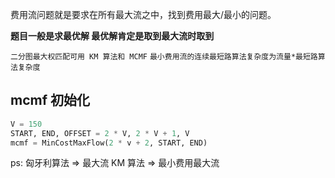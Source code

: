 费用流问题就是要求在所有最大流之中，找到费用最大/最小的问题。

**题目一般是求最优解 最优解肯定是取到最大流时取到**

`二分图最大权匹配可用 KM 算法和 MCMF`
`最小费用流的连续最短路算法复杂度为流量*最短路算法复杂度`

## mcmf 初始化

```Python
V = 150
START, END, OFFSET = 2 * V, 2 * V + 1, V
mcmf = MinCostMaxFlow(2 * v + 2, START, END)
```

ps:
匈牙利算法 => 最大流
KM 算法 => 最小费用最大流
